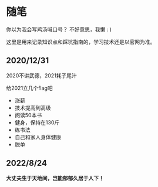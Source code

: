 # 随笔

你以为我会写鸡汤喊口号？ 不好意思，我懒 : )

这里是用来记录知识点和踩坑指南的，学习技术还是以官网为准。

## 2020/12/31

2020不讲武德，2021耗子尾汁

给2021立几个flag吧

+ 涨薪
+ 技术提高到高级
+ 阅读50本书
+ 健身，保持在130斤
+ 练书法
+ 自己和家人身体健康
+ 脱单

## 2022/8/24

**大丈夫生于天地间，岂能郁郁久居于人下！**
